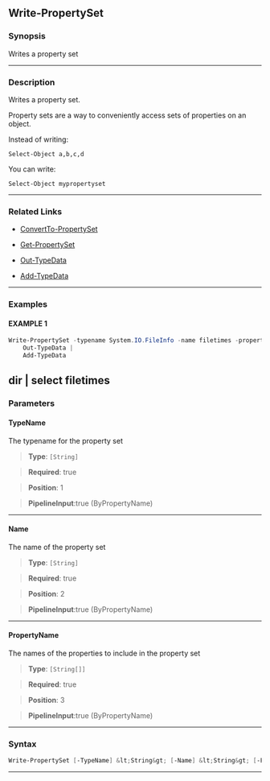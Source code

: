 
Write-PropertySet
-----------------
### Synopsis
Writes a property set

---
### Description

Writes a property set.

Property sets are a way to conveniently access sets of properties on an object.

Instead of writing:

    Select-Object a,b,c,d

You can write:

    Select-Object mypropertyset

---
### Related Links
* [ConvertTo-PropertySet](ConvertTo-PropertySet.md)



* [Get-PropertySet](Get-PropertySet.md)



* [Out-TypeData](Out-TypeData.md)



* [Add-TypeData](Add-TypeData.md)



---
### Examples
#### EXAMPLE 1
```PowerShell
Write-PropertySet -typename System.IO.FileInfo -name filetimes -propertyname Name, LastAccessTime, CreationTime, LastWriteTime |
    Out-TypeData |
    Add-TypeData
```
dir | select filetimes
---
### Parameters
#### **TypeName**

The typename for the property set



> **Type**: ```[String]```

> **Required**: true

> **Position**: 1

> **PipelineInput**:true (ByPropertyName)



---
#### **Name**

The name of the property set



> **Type**: ```[String]```

> **Required**: true

> **Position**: 2

> **PipelineInput**:true (ByPropertyName)



---
#### **PropertyName**

The names of the properties to include in the property set



> **Type**: ```[String[]]```

> **Required**: true

> **Position**: 3

> **PipelineInput**:true (ByPropertyName)



---
### Syntax
```PowerShell
Write-PropertySet [-TypeName] &lt;String&gt; [-Name] &lt;String&gt; [-PropertyName] &lt;String[]&gt; [&lt;CommonParameters&gt;]
```
---


